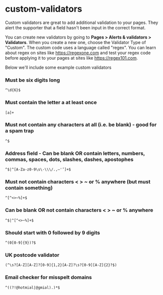 # custom-validators
Custom validators are great to add additional validation to your pages. They alert the supporter that a field hasn't been input in the correct format. 

You can create new validators by going to **Pages > Alerts & validators > Validators**. When you create a new one, choose the Validator Type of "Custom". The custom code uses a language called "regex". You can learn about regex on sites like https://regexone.com and test your regex code before applying it to your pages at sites like https://regex101.com.

Below we'll include some example custom validators

### Must be six digits long
```regex
^\d{6}$
```

### Must contain the letter a at least once
```regex
[a]+
```

### Must not contain any characters at all (i.e. be blank) - good for a spam trap
```regex
^$
```

### Address field - Can be blank OR contain letters, numbers, commas, spaces, dots, slashes, dashes, apostophes
```regex
^$|^[A-Za-z0-9\s\-\\\/.,—'’]+$
```

### Must not contain characters < > ~ or % anywhere (but must contain something)
```regex
^[^<>~%]+$
```

### Can be blank OR not contain characters < > ~ or % anywhere
```regex
^$|^[^<>~%]+$
```

### Should start with 0 followed by 9 digits
```regex
^(0[0-9]{9})?$
```

### UK postcode validator
```regex
(^\s?[A-Z][A-Z]?[0-9]{1,2}[A-Z]?\s?[0-9][A-Z]{2}?$)
```
### Email checker for misspelt domains
```regex
^((?!@hotmial|@gmial).)*$
```
